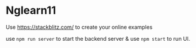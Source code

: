 # Nglearn11


Use https://stackblitz.com/  to create your online examples



use `npm run server` to start the backend server & use `npm start` to run UI.